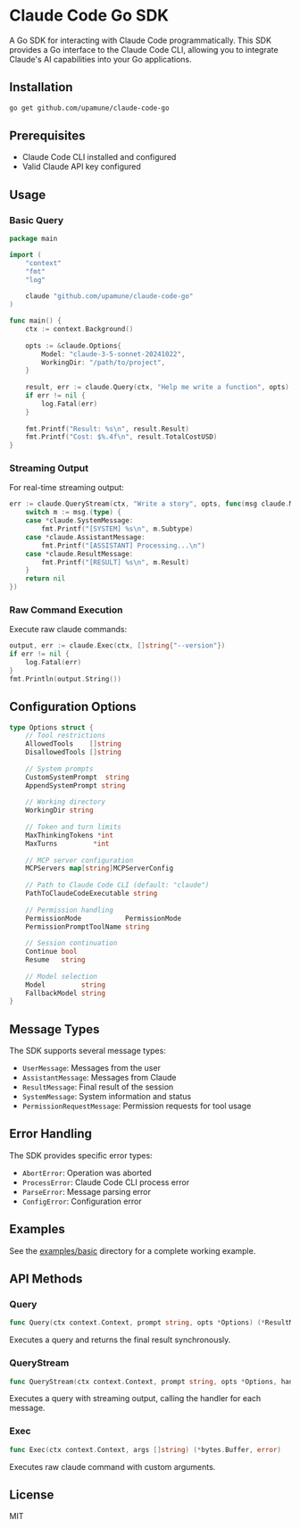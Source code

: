 # Claude Code Go SDK

A Go SDK for interacting with Claude Code programmatically. This SDK provides a Go interface to the Claude Code CLI, allowing you to integrate Claude's AI capabilities into your Go applications.

## Installation

```bash
go get github.com/upamune/claude-code-go
```

## Prerequisites

- Claude Code CLI installed and configured
- Valid Claude API key configured

## Usage

### Basic Query

```go
package main

import (
    "context"
    "fmt"
    "log"
    
    claude "github.com/upamune/claude-code-go"
)

func main() {
    ctx := context.Background()
    
    opts := &claude.Options{
        Model: "claude-3-5-sonnet-20241022",
        WorkingDir: "/path/to/project",
    }
    
    result, err := claude.Query(ctx, "Help me write a function", opts)
    if err != nil {
        log.Fatal(err)
    }
    
    fmt.Printf("Result: %s\n", result.Result)
    fmt.Printf("Cost: $%.4f\n", result.TotalCostUSD)
}
```

### Streaming Output

For real-time streaming output:

```go
err := claude.QueryStream(ctx, "Write a story", opts, func(msg claude.Message) error {
    switch m := msg.(type) {
    case *claude.SystemMessage:
        fmt.Printf("[SYSTEM] %s\n", m.Subtype)
    case *claude.AssistantMessage:
        fmt.Printf("[ASSISTANT] Processing...\n")
    case *claude.ResultMessage:
        fmt.Printf("[RESULT] %s\n", m.Result)
    }
    return nil
})
```

### Raw Command Execution

Execute raw claude commands:

```go
output, err := claude.Exec(ctx, []string{"--version"})
if err != nil {
    log.Fatal(err)
}
fmt.Println(output.String())
```

## Configuration Options

```go
type Options struct {
    // Tool restrictions
    AllowedTools    []string
    DisallowedTools []string
    
    // System prompts
    CustomSystemPrompt  string
    AppendSystemPrompt string
    
    // Working directory
    WorkingDir string
    
    // Token and turn limits
    MaxThinkingTokens *int
    MaxTurns         *int
    
    // MCP server configuration
    MCPServers map[string]MCPServerConfig
    
    // Path to Claude Code CLI (default: "claude")
    PathToClaudeCodeExecutable string
    
    // Permission handling
    PermissionMode           PermissionMode
    PermissionPromptToolName string
    
    // Session continuation
    Continue bool
    Resume   string
    
    // Model selection
    Model         string
    FallbackModel string
}
```

## Message Types

The SDK supports several message types:

- `UserMessage`: Messages from the user
- `AssistantMessage`: Messages from Claude
- `ResultMessage`: Final result of the session
- `SystemMessage`: System information and status
- `PermissionRequestMessage`: Permission requests for tool usage

## Error Handling

The SDK provides specific error types:

- `AbortError`: Operation was aborted
- `ProcessError`: Claude Code CLI process error
- `ParseError`: Message parsing error
- `ConfigError`: Configuration error

## Examples

See the [examples/basic](examples/basic) directory for a complete working example.

## API Methods

### Query
```go
func Query(ctx context.Context, prompt string, opts *Options) (*ResultMessage, error)
```
Executes a query and returns the final result synchronously.

### QueryStream
```go
func QueryStream(ctx context.Context, prompt string, opts *Options, handler func(Message) error) error
```
Executes a query with streaming output, calling the handler for each message.

### Exec
```go
func Exec(ctx context.Context, args []string) (*bytes.Buffer, error)
```
Executes raw claude command with custom arguments.

## License

MIT
